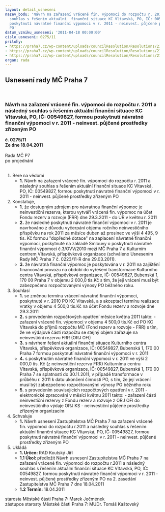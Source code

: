```yaml
---
layout: detail_usneseni
nazev_bodu: 'Návrh na zařazení vrácené fin. výpomoci do rozpočtu r. 2011 a následný
  souhlas s řešením aktuální  finanční situace KC Vltavská, PO, IČ: 00549827,  formou
  poskytnutí návratné finanční výpomoci v r. 2011 - neinvest. půjčené prostředky zřízeným
  PO'
datum_vzniku_usneseni: '2011-04-18 00:00:00'
cislo_usneseni: 0275/11
prilohy:
- https://praha7.cz/wp-content/uploads/councilResolution/Resolutions/21750/20-11-%c5%be%c3%a1dost.pdf
- https://praha7.cz/wp-content/uploads/councilResolution/Resolutions/21750/20-11-3_z%c3%a1pis.pdf
- https://praha7.cz/wp-content/uploads/councilResolution/Resolutions/21750/20-11-n%c3%a1vrh_usnesen%c3%ad_zm%c4%8d.doc
organ: rada
---
```

<div id="ucUsn_pList" class="usn">
	<span><h2>Usnesení rady MČ Praha 7 </h2>
<br></span><div class="standBody">
<span><h3>Návrh na zařazení vrácené fin. výpomoci do rozpočtu r. 2011 a následný souhlas s řešením aktuální  finanční situace KC Vltavská, PO, IČ: 00549827,  formou poskytnutí návratné finanční výpomoci v r. 2011 - neinvest. půjčené prostředky zřízeným PO</h3></span><div class="center">
		<strong>č. 0275/11</strong><br>
	</div>
<div class="center">
		<strong>Ze dne 18.04.2011</strong><br><br>
	</div>Rada MČ P7<br> po projednání<br><br><ol>
<li>Bere na vědomí<ul><li>
<strong>1.</strong> Návrh na zařazení vrácené fin. výpomoci do rozpočtu r. 2011 a následný souhlas s řešením aktuální  finanční situace KC Vltavská, PO, IČ: 00549827,  formou poskytnutí návratné finanční výpomoci v r. 2011 - neinvest. půjčené prostředky zřízeným PO</li></ul>
</li>
<li>Konstatuje,<ul>
<li>
<strong>1.</strong> že dostupným zdrojem pro návratnou finanční výpomoc je neinvestiční rezerva, kterou vytváří vrácená fin. výpomoc na účet  Fondu rezerv a rozvoje  (FRR) dne 29.3.2011 - do UR v květnu  r. 2011</li>
<li>
<strong>2.</strong> že následné poskytnutí návratné finanční výpomoci v r. 2011 je navrhováno  z důvodu vyčerpání objemu ročního neinvestičního příspěvku na rok  2011 za měsíce duben až prosinec ve výši 4 495, 9 tis. Kč formou "dopředné dotace"  na zaplacení návratné finanční výpomoci, poskytnuté na základě Smlouvy o poskytnutí návratné finanční výpomoci  č.3/OVV/2010 mezi MČ Praha 7 a Kulturním centrem Vltavská, příspěvková organizace (schváleno Usnesením Rady MČ Praha 7 č. 0223/11-R dne 29.03.2011).</li>
<li>
<strong>3.</strong> že návratná finanční výpomoc  je poskytována v r. 2011 na zajištění financování provozu na období do vyřešení transformace Kulturního centra Vltavská, příspěvková organizace, IČ: 00549827, Bubenská 1, 170 00 Praha 7 v objemu      2 000,0 tis.Kč s tím, že její vrácení musí být zabezpečeno rozpočtovanými výnosy PO běžného roku.</li>
</ul>
</li>
<li>Souhlasí<ul>
<li>
<strong>1.</strong> se změnou termínu vrácení návratné finanční výpomoci, poskytnuté v r. 2010 PO KC Vltavská, a s akceptací termínu realizace vratky v objemu 4 500,0 tis.Kč na účet Fondu rezerv a rozvoje dne 29.3.2011</li>
<li>
<strong>2.</strong> s provedením rozpočtových opatření měsíce května 2011 takto: - zařazení vrácené fin. výpomoci v objemu 4 500,0 tis.Kč od PO KC Vltavská do příjmů rozpočtu MČ (Fond rezerv a rozvoje - FRR)  s tím, že ve výdajové části rozpočtu se stejný objem zařazuje na neinvestiční rezervu FRR (ORJ OFI)</li>
<li>
<strong>3.</strong> s návrhem řešení aktuální finanční situace Kulturního centra Vltavská, příspěvková organizace, IČ: 00549827, Bubenská 1, 170 00 Praha 7 formou poskytnutí návratné finanční výpomoci v r. 2011</li>
<li>
<strong>4.</strong> s poskytnutím návratné finanční výpomoci v r. 2011 ve výši  2 000,0 tis. Kč (z neinvestiční rezervy FRR) Kulturnímu centru Vltavská, příspěvková organizace, IČ: 00549827, Bubenská 1, 170 00 Praha 7 se splatností do 30.11.2011, v případě transformace v průběhu r. 2011 k datu ukončení činnosti PO, s tím, že její vrácení musí být zabezpečeno rozpočtovanými výnosy PO běžného roku </li>
<li>
<strong>5.</strong> s provedením souvisejících rozpočtových opatření v r. 2011 - elektronické zpracování  v měsíci  květnu  2011 takto:                                                                   - zařazení části neinvestiční rezervy z Fondu rezerv a rozvoje z ORJ OFI  do neinvestičního výdaje ORJ KS - neinvestiční půjčené prostředky zřízeným organizacím</li>
</ul>
</li>
<li>Schvaluje<ul><li>
<strong>1.</strong> Návrh usnesení Zastupitelstva MČ Praha 7 na zařazení vrácené fin. výpomoci do rozpočtu r.2011 a následný souhlas s řešením aktuální  finanční situace KC Vltavská, PO, IČ: 00549827,  formou poskytnutí návratné finanční výpomoci v r. 2011 - neinvest. půjčené prostředky zřízeným PO</li></ul>
</li>
<li>Ukládá<ul>
<li>
<strong>1. Určen: </strong>RAD Koutský Jiří</li>
<li>
<strong>1.1 Úkol: </strong>předložit Návrh usnesení Zastupitelstva MČ Praha 7 na zařazení vrácené fin. výpomoci do rozpočtu r.2011 a následný souhlas s řešením aktuální  finanční situace KC Vltavská, PO, IČ: 00549827,  formou poskytnutí návratné finanční výpomoci v r. 2011 - neinvest. půjčené prostředky zřízeným PO na 2. zasedání Zastupitelstva MČ Praha 7 dne 18.04.2011</li>
<li>
<strong>1.2 Termín: </strong>18.04.2011</li>
</ul>
</li>
</ol>starosta Městské části Praha 7: Marek Ječmének<br>zástupce starosty Městské části Praha 7: MUDr. Tomáš Kaštovský 
</div>
</div>